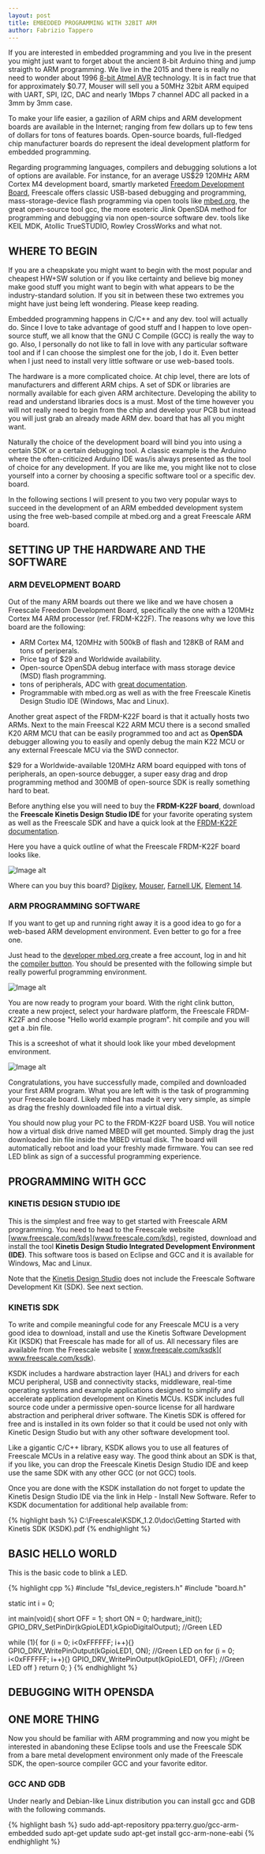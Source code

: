 ```yaml
---
layout: post
title: EMBEDDED PROGRAMMING WITH 32BIT ARM
author: Fabrizio Tappero
---
```


If you are interested in embedded programming and you live in the present you might just want to forget about the ancient 8-bit Arduino thing and jump straigth to ARM programming. We live in the 2015 and there is really no need to wonder about 1996 [8-bit Atmel AVR](https://en.wikipedia.org/wiki/Atmel_AVR) technology. It is in fact true that for approximately $0.77, Mouser will sell you a 50MHz 32bit ARM equiped with UART, SPI, I2C, DAC and nearly 1Mbps 7 channel ADC all packed in a 3mm by 3mm case.

To make your life easier, a gazilion of ARM chips and ARM development boards are available in the Internet; ranging from few dollars up to few tens of dollars for tons of features boards. Open-source boards, full-fledged chip manufacturer boards do represent the ideal development platform for embedded programming. 

Regarding programming languages, compilers and debugging solutions a lot of options are available. For instance, for an average US$29 120MHz ARM Cortex M4 development board, smartly marketed [Freedom Development Board](http://cache.freescale.com/files/soft_dev_tools/doc/user_guide/FRDM-K22F-QSG.pdf), Freescale offers classic USB-based debugging and programming, mass-storage-device flash programming via open tools like [mbed.org](http://www.mbed.org), the great open-source tool gcc, the more esoteric Jlink OpenSDA method for programming and debugging via non open-source software dev. tools like KEIL MDK, Atollic TrueSTUDIO, Rowley CrossWorks and what not.

## WHERE TO BEGIN
If you are a cheapskate you might want to begin with the most popular and cheapest HW+SW solution or if you like certainty and believe big money make good stuff you might want to begin with what appears to be the industry-standard solution. If you sit in between these two extremes you might have just being left wondering. Please keep reading.

Embedded programming happens in C/C++ and any dev. tool will actually do. Since I love to take advantage of good stuff and I happen to love open-source stuff, we all know that the GNU C Compile (GCC) is really the way to go. Also, I personally do not like to fall in love with any particular software tool and if I can choose the simplest one for the job, I do it. Even better when I just need to install very little software or use web-based tools.

The hardware is a more complicated choice. At chip level, there are lots of manufacturers and different ARM chips. A set of SDK or libraries are normally available for each given ARM architecture. Developing the ability to read and understand libraries docs is a must. Most of the time however you will not really need to begin from the chip and develop your PCB but instead you will just grab an already made ARM dev. board that has all you might want.

Naturally the choice of the development board will bind you into using a certain SDK or a certain debugging tool. A classic example is the Arduino where the often-criticized Arduino IDE was/is always presented as the tool of choice for any development. If you are like me, you might like not to close yourself into a corner by choosing a specific software tool or a specific dev. board. 

In the following sections I will present to you two very popular ways to succeed in the development of an ARM embedded development system using the free web-based compile at mbed.org and a great Freescale ARM board.

## SETTING UP THE HARDWARE AND THE SOFTWARE

### ARM DEVELOPMENT BOARD
Out of the many ARM boards out there we like and we have chosen a Freescale Freedom Development Board, specifically the one with a 120MHz Cortex M4 ARM processor (ref. FRDM-K22F). The reasons why we love this board are the following:

* ARM Cortex M4, 120MHz with 500kB of flash and 128KB of RAM and tons of periperals.
* Price tag of $29 and Worldwide availability.
* Open-source OpenSDA debug interface with mass storage device (MSD) flash programming.
* tons of peripherals, ADC  with [great documentation](http://cache.freescale.com/files/microcontrollers/doc/user_guide/FRDMK22FUG.pdf).
* Programmable with mbed.org as well as with the free Freescale Kinetis Design Studio IDE (Windows, Mac and Linux).

Another great aspect of the FRDM-K22F board is that it actually hosts two ARMs. Next to the main Freescal K22 ARM MCU there is a second smalled K20 ARM MCU that can be easily programmed too and act as **OpenSDA** debugger allowing you to easily and openly debug the main K22 MCU or any external Freescale MCU via the SWD connector.

$29 for a Worldwide-available 120MHz ARM board equipped with tons of peripherals, an open-source 
debugger, a super easy drag and drop programming method and 300MB of open-source  SDK is really something hard to beat.

Before anything else you will need to buy the **FRDM-K22F board**, download the **Freescale Kinetis Design Studio IDE** for your favorite operating system as well as the Freescale SDK and have a quick look at the [FRDM-K22F documentation](/pdf/K20P64M50SF0RM.pdf).

Here you have a quick outline of what the Freescale FRDM-K22F board looks like.

![Image alt]({{site.url}}/img/FRDM-K22F.jpg "mbed development environment")

Where can you buy this board? 
[Digikey](http://www.digikey.es/product-detail/en/FRDM-K22F/FRDM-K22F-ND/4915410), 
[Mouser](http://www.mouser.com/Search/Refine.aspx?Keyword=FRDM-K22F),
[Farnell UK](http://uk.farnell.com/freedom-frdm-k22f),
[Element 14](http://www.newark.com/freescale-semiconductor/frdm-k22f/dev-board-cortex-m4-mk22fn512vlh12/dp/62X3919).

### ARM PROGRAMMING SOFTWARE
If you want to get up and running right away it is a good idea to go for a web-based ARM development environment. Even better to go for a free one.

Just head to the [developer mbed.org ](https://developer.mbed.org/accounts/login/) create a free account, log in and hit the [compiler button](https://developer.mbed.org/compiler/). You should be presented with the following simple but really powerful programming environment.

![Image alt]({{site.url}}/img/code-mbed-env.png "mbed development environment")

You are now ready to program your board. With the right clink button, create a new project, select your hardware platform, the Freescale FRDM-K22F and choose "Hello world example program". hit compile and you will get a .bin file.

This is a screeshot of what it should look like your mbed development environment.

![Image alt]({{site.url}}/img/code-mbed-env.png "mbed development environment")

Congratulations, you have successfully made, compiled and downloaded your first ARM program. What you are left with is the task of programming your Freescale board. Likely mbed has made it very very simple, as simple as drag the freshly downloaded file into a virtual disk.

You should now plug your PC to the FRDM-K22F board USB. You will notice how a virtual disk drive named MBED will get mounted. Simply drag the just downloaded .bin file inside the MBED virtual disk. The board will automatically reboot and load your freshly made firmware. You can see red LED blink as sign of a successful programming experience.


## PROGRAMMING WITH GCC

### KINETIS DESIGN STUDIO IDE
This is the simplest and free way to get started with Freescale ARM programming. You need to head to the Freescale website [www.freescale.com/kds](www.freescale.com/kds), registed, download and install the tool **Kinetis Design Studio Integrated Development Environment (IDE)**. This software toos is based on Eclipse and GCC and it is available for Windows, Mac and Linux.

Note that the [Kinetis Design Studio](www.freescale.com/kds) does not include the Freescale Software Development Kit (SDK). See next section.

### KINETIS SDK
To write and compile meaningful code for any Freescale MCU is a very good idea to download, install and use the Kinetis Software Development Kit (KSDK) that Freescale has made for all of us. All necessary files are available from the Freescale website [ www.freescale.com/ksdk]( www.freescale.com/ksdk).

KSDK includes a hardware abstraction layer (HAL) and drivers for each MCU peripheral, USB and connectivity stacks, middleware, real-time operating systems and example applications designed to simplify and accelerate application development on Kinetis MCUs. KSDK includes full source code under a permissive open-source license for all hardware abstraction and peripheral driver software. The Kinetis SDK is offered for free and is installed in its own folder so that it could be used not only with Kinetic Design Studio but with any other software development tool.

Like a gigantic C/C++ library, KSDK allows you to use all features of Freescale MCUs in a relative easy way. The good think about an SDK is that, if you like, you can drop the Freescale Kinetis Design Studio IDE and keep use the same SDK with any other GCC (or not GCC) tools.

Once you are done with the KSDK installation do not forget to update the Kinetis Design Studio IDE via the link in Help - Install New Software. Refer to KSDK documentation for additional help available from:

{% highlight bash %}
C:\Freescale\KSDK_1.2.0\doc\Getting Started with Kinetis SDK (KSDK).pdf
{% endhighlight %}

## BASIC HELLO WORLD

This is the basic code to blink a LED.

{% highlight cpp %}
#include "fsl_device_registers.h"
#include "board.h"
 
static int i = 0;
 
int main(void){
  short OFF = 1;
  short ON = 0;
  hardware_init();
  GPIO_DRV_SetPinDir(kGpioLED1,kGpioDigitalOutput); //Green LED
  
  while (1){
    for (i = 0; i<0xFFFFFF; i++){}
    GPIO_DRV_WritePinOutput(kGpioLED1, ON); //Green LED on
    for (i = 0; i<0xFFFFFF; i++){}
    GPIO_DRV_WritePinOutput(kGpioLED1, OFF); //Green LED off
    }
     return 0;
}
{% endhighlight %}

## DEBUGGING WITH OPENSDA

## ONE MORE THING
Now you should be familiar with ARM programming and now you might be interested in abandoning these Eclipse tools and use the Freescale SDK from a bare metal development environment only made of the Freescale SDK, the open-source compiler GCC and your favorite editor.

### GCC AND GDB
Under nearly and Debian-like Linux distribution you can install gcc and GDB with the following commands.

{% highlight bash %}
sudo add-apt-repository ppa:terry.guo/gcc-arm-embedded
sudo apt-get update
sudo apt-get install gcc-arm-none-eabi
{% endhighlight %}



